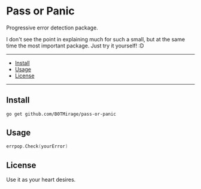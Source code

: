 # Pass or Panic

Progressive error detection package. 

I don't see the point in explaining much for such a small, but at the same time the most important package. Just try it yourself! :D

---
* [Install](#install)
* [Usage](#usage)
* [License](#license)
---

## Install

```sh
go get github.com/B0TMirage/pass-or-panic
```

## Usage

```go
errpop.Check(yourError)
```

## License

Use it as your heart desires.